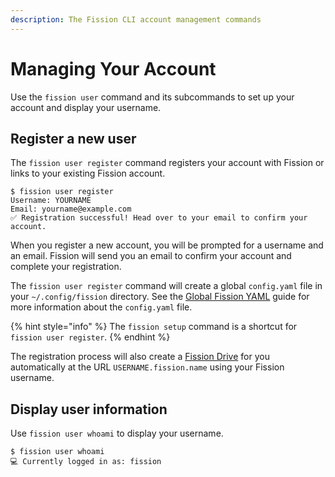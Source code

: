 ```yaml
---
description: The Fission CLI account management commands
---
```


# Managing Your Account

Use the `fission user` command and its subcommands to set up your account and display your username.

## Register a new user

The `fission user register` command registers your account with Fission or links to your existing Fission account.

```text
$ fission user register
Username: YOURNAME
Email: yourname@example.com
✅ Registration successful! Head over to your email to confirm your account.
```

When you register a new account, you will be prompted for a username and an email. Fission will send you an email to confirm your account and complete your registration.

The `fission user register` command will create a global `config.yaml` file in your `~/.config/fission` directory. See the [Global Fission YAML](fission-yaml.md#global-fission-yaml) guide for more information about the `config.yaml` file.

{% hint style="info" %}
The `fission setup` command is a shortcut for `fission user register`.
{% endhint %}

The registration process will also create a [Fission Drive](../../drive/preview.md) for you automatically at the URL `USERNAME.fission.name` using your Fission username.

## Display user information

Use `fission user whoami` to display your username.

```text
$ fission user whoami
💻 Currently logged in as: fission
```

